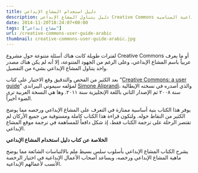 ```yaml
---
title: دليل استخدام المشاع الإبداعي
description: دليل يتناول المشاع الإبداعي Creative Commons بأسلوب سلس بسيط ملم بالالتباسات الشائعة مما يوضح ماهيته ورخصه، ويساعد في اختيار الرخصة الإبداعية المناسبة
date: 2014-11-20T18:24:07+00:00
tags: ["مشاع إبداعي"]
url: /creative-commons-user-guide-arabic
thumbnail: creative-commons-user-guide-arabic.jpg
---
```


لفترات طويلة كانت هناك أسئلة متنوعة حول مشروع Creative Commons أو ما يعرف عربياً باسم المشاع الإبداعي، وعلى الرغم من الجهود المتنوعة، إلا أنه لم يكن هناك مصدر واحد يتناول المشاع الإبداعي بشيء من التفصيل.

بعد الكثير من الفحص والتدقيق وقع الاختيار على كتاب “[Creative Commons: a user guide](https://aliprandi.org/books/cc-user-guide/)” لمؤلفه سيموني اليبراندي [Simone Aliprandi](https://aliprandi.org/)، والذي أصدره في نسخته الإيطالية سنة ٢٠٠٨ ثم الإصدار الثاني باللغة الإنجليزية سنة ٢٠١١. وها هي النسخة العربية ترى الضوء أخيراً.

يوفر هذا الكتاب بنية أساسية ممتازة في التعرف على المشاع الإبداعي ورخصه مما يوضح الكثير من النقاط حوله. ولتكون قراءة هذا الكتاب كاملة ومستوفية من جميع الأركان لم تقتصر الرحلة على ترجمة الكتاب فقط، إذ شكل دافعاً للمساهمة في ترجمة موقع المشاع الإبداعي.

**الخلاصة عن كتاب دليل استخدام المشاع الإبداعي**

يشرح الكتاب المشاع الإبداعي بأسلوب سلس بسيط ملم بالالتباسات الشائعة مما يوضح ماهية المشاع الإبداعي ورخصه، ويساعد أصحاب الأعمال الإبداعية في اختيار الرخصة الأنسب لأعمالهم الإبداعية.
